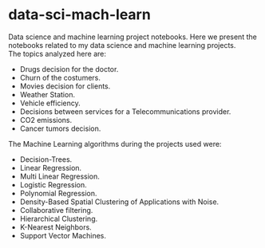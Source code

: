 # data-sci-mach-learn
Data science and machine learning project notebooks. 
Here we present the notebooks related to my data science and machine learning projects.  
The topics analyzed here are:
- Drugs decision for the doctor. 
- Churn of the costumers.
- Movies decision for clients. 
- Weather Station.
- Vehicle efficiency. 
- Decisions between services for a Telecommunications provider.
- CO2 emissions.
- Cancer tumors decision.

The Machine Learning algorithms during the projects used were:

- Decision-Trees.
- Linear Regression.
- Multi Linear Regression.
- Logistic Regression.
- Polynomial Regression.
- Density-Based Spatial Clustering of Applications with Noise.
- Collaborative filtering.
- Hierarchical Clustering.
- K-Nearest Neighbors.
- Support Vector Machines.
